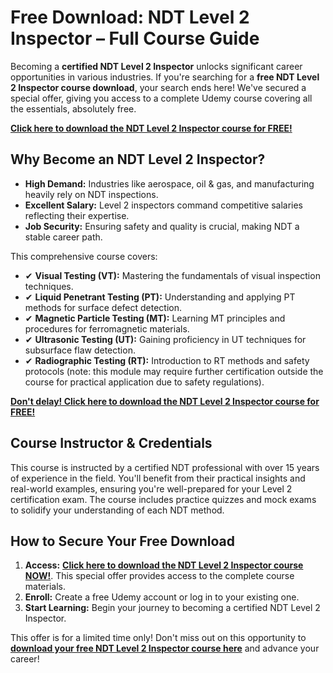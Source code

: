 # Free Download: NDT Level 2 Inspector – Full Course Guide

Becoming a **certified NDT Level 2 Inspector** unlocks significant career opportunities in various industries. If you're searching for a **free NDT Level 2 Inspector course download**, your search ends here! We've secured a special offer, giving you access to a complete Udemy course covering all the essentials, absolutely free.

[**Click here to download the NDT Level 2 Inspector course for FREE!**](https://udemywork.com/ndt-level-2-inspector)

## Why Become an NDT Level 2 Inspector?

*   **High Demand:** Industries like aerospace, oil & gas, and manufacturing heavily rely on NDT inspections.
*   **Excellent Salary:** Level 2 inspectors command competitive salaries reflecting their expertise.
*   **Job Security:** Ensuring safety and quality is crucial, making NDT a stable career path.

This comprehensive course covers:

*   ✔ **Visual Testing (VT):** Mastering the fundamentals of visual inspection techniques.
*   ✔ **Liquid Penetrant Testing (PT):** Understanding and applying PT methods for surface defect detection.
*   ✔ **Magnetic Particle Testing (MT):** Learning MT principles and procedures for ferromagnetic materials.
*   ✔ **Ultrasonic Testing (UT):** Gaining proficiency in UT techniques for subsurface flaw detection.
*   ✔ **Radiographic Testing (RT):** Introduction to RT methods and safety protocols (note: this module may require further certification outside the course for practical application due to safety regulations).

[**Don't delay! Click here to download the NDT Level 2 Inspector course for FREE!**](https://udemywork.com/ndt-level-2-inspector)

## Course Instructor & Credentials

This course is instructed by a certified NDT professional with over 15 years of experience in the field. You'll benefit from their practical insights and real-world examples, ensuring you're well-prepared for your Level 2 certification exam. The course includes practice quizzes and mock exams to solidify your understanding of each NDT method.

## How to Secure Your Free Download

1.  **Access:** [**Click here to download the NDT Level 2 Inspector course NOW!**](https://udemywork.com/ndt-level-2-inspector). This special offer provides access to the complete course materials.
2.  **Enroll:** Create a free Udemy account or log in to your existing one.
3.  **Start Learning:** Begin your journey to becoming a certified NDT Level 2 Inspector.

This offer is for a limited time only! Don't miss out on this opportunity to **[download your free NDT Level 2 Inspector course here](https://udemywork.com/ndt-level-2-inspector)** and advance your career!
